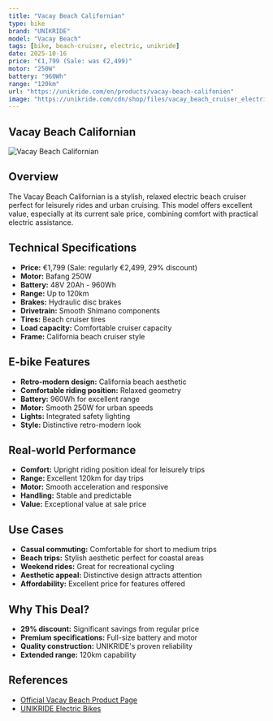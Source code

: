 ```yaml
---
title: "Vacay Beach Californian"
type: bike
brand: "UNIKRIDE"
model: "Vacay Beach"
tags: [bike, beach-cruiser, electric, unikride]
date: 2025-10-16
price: "€1,799 (Sale: was €2,499)"
motor: "250W"
battery: "960Wh"
range: "120km"
url: "https://unikride.com/en/products/vacay-beach-califonien"
image: "https://unikride.com/cdn/shop/files/vacay_beach_cruiser_electrique.jpg"
---
```


## Vacay Beach Californian

![Vacay Beach Californian](https://unikride.com/cdn/shop/files/vacay_beach_cruiser_electrique.jpg)

## Overview

The Vacay Beach Californian is a stylish, relaxed electric beach cruiser perfect for leisurely rides and urban cruising. This model offers excellent value, especially at its current sale price, combining comfort with practical electric assistance.

## Technical Specifications

- **Price:** €1,799 (Sale: regularly €2,499, 29% discount)
- **Motor:** Bafang 250W
- **Battery:** 48V 20Ah - 960Wh
- **Range:** Up to 120km
- **Brakes:** Hydraulic disc brakes
- **Drivetrain:** Smooth Shimano components
- **Tires:** Beach cruiser tires
- **Load capacity:** Comfortable cruiser capacity
- **Frame:** California beach cruiser style

## E-bike Features

- **Retro-modern design:** California beach aesthetic
- **Comfortable riding position:** Relaxed geometry
- **Battery:** 960Wh for excellent range
- **Motor:** Smooth 250W for urban speeds
- **Lights:** Integrated safety lighting
- **Style:** Distinctive retro-modern look

## Real-world Performance

- **Comfort:** Upright riding position ideal for leisurely trips
- **Range:** Excellent 120km for day trips
- **Motor:** Smooth acceleration and responsive
- **Handling:** Stable and predictable
- **Value:** Exceptional value at sale price

## Use Cases

- **Casual commuting:** Comfortable for short to medium trips
- **Beach trips:** Stylish aesthetic perfect for coastal areas
- **Weekend rides:** Great for recreational cycling
- **Aesthetic appeal:** Distinctive design attracts attention
- **Affordability:** Excellent price for features offered

## Why This Deal?

- **29% discount:** Significant savings from regular price
- **Premium specifications:** Full-size battery and motor
- **Quality construction:** UNIKRIDE's proven reliability
- **Extended range:** 120km capability

## References

- [Official Vacay Beach Product Page](https://unikride.com/en/products/vacay-beach-califonien)
- [UNIKRIDE Electric Bikes](https://unikride.com/en/collections/velos-electriques)
